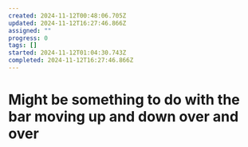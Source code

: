 ```yaml
---
created: 2024-11-12T00:48:06.705Z
updated: 2024-11-12T16:27:46.866Z
assigned: ""
progress: 0
tags: []
started: 2024-11-12T01:04:30.743Z
completed: 2024-11-12T16:27:46.866Z
---
```


# Might be something to do with the bar moving up and down over and over
